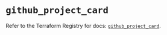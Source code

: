 # `github_project_card`

Refer to the Terraform Registry for docs: [`github_project_card`](https://registry.terraform.io/providers/integrations/github/6.4.0/docs/resources/project_card).
